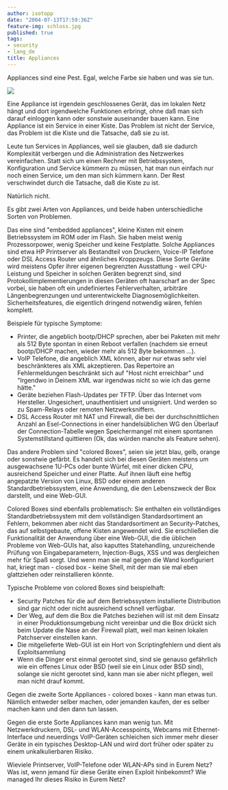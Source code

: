 ```yaml
---
author: isotopp
date: "2004-07-13T17:59:36Z"
feature-img: schloss.jpg
published: true
tags:
- security
- lang_de
title: Appliances
---
```

Appliances sind eine Pest. Egal, welche Farbe sie haben und was sie tun.

![](https://blog.koehntopp.info/uploads/appliance.jpg)

Eine Appliance ist irgendein geschlossenes Gerät, das im lokalen Netz hängt und dort irgendwelche Funktionen erbringt, ohne daß man sich darauf einloggen kann oder sonstwie auseinander bauen kann. Eine Appliance ist ein Service in einer Kiste. Das Problem ist nicht der Service, das Problem ist die Kiste und die Tatsache, daß sie zu ist.

Leute tun Services in Appliances, weil sie glauben, daß sie dadurch Komplexität verbergen und die Administration des Netzwerkes vereinfachen. Statt sich um einen Rechner mit Betriebssystem, Konfiguration und Service kümmern zu müssen, hat man nun einfach nur noch einen Service, um den man sich kümmern kann. Der Rest verschwindet durch die Tatsache, daß die Kiste zu ist.

Natürlich nicht.

Es gibt zwei Arten von Appliances, und beide haben unterschiedliche Sorten von Problemen.

Das eine sind "embedded appliances", kleine Kisten mit einem Betriebssystem im ROM oder im Flash. Sie haben meist wenig Prozessorpower, wenig Speicher und keine Festplatte. Solche Appliances sind etwa HP Printserver als Bestandteil von Druckern, Voice-IP Telefone oder DSL Access Router und ähnliches Kroppzeugs. Diese Sorte Geräte wird meistens Opfer ihrer eigenen begrenzten Ausstattung - weil CPU-Leistung und Speicher in solchen Geräten begrenzt sind, sind Protokollimplementierungen in diesen Geräten oft haarscharf an der Spec vorbei, sie haben oft ein undefiniertes Fehlerverhalten, arbiträre Längenbegrenzungen und unterentwickelte Diagnosemöglichkeiten. Sicherheitsfeatures, die eigentlich dringend notwendig wären, fehlen komplett.

Beispiele für typische Symptome:

- Printer, die angeblich bootp/DHCP sprechen, aber bei Paketen mit mehr als 512 Byte spontan in einen Reboot verfallen (nachdem sie erneut bootp/DHCP machen, wieder mehr als 512 Byte bekommen ...).
- VoIP Telefone, die angeblich XML können, aber nur etwas sehr viel beschränkteres als XML akzeptieren. Das Repertoire an Fehlermeldungen beschränkt sich auf "Host nicht erreichbar" und "Irgendwo in Deinem XML war irgendwas nicht so wie ich das gerne hätte."
- Geräte beziehen Flash-Updates per TFTP. Über das Internet vom Hersteller. Ungesichert, unauthentisiert und unsigniert. Und werden so zu Spam-Relays oder remoten Netzwerksniffern.
- DSL Access Router mit NAT und Firewall, die bei der durchschnittlichen Anzahl an Esel-Connections in einer handelsüblichen WG den Überlauf der Connection-Tabelle wegen Speichermangel mit einem spontanen Systemstillstand quittieren (Ok, das würden manche als Feature sehen).

Das andere Problem sind "colored Boxes", seien sie jetzt blau, gelb, orange oder sonstwie gefärbt. Es handelt sich bei diesen Geräten meistens um ausgewachsene 1U-PCs oder bunte Würfel, mit einer dicken CPU, ausreichend Speicher und einer Platte. Auf ihnen läuft eine heftig angepatzte Version von Linux, BSD oder einem anderen Standardbetriebssystem, eine Anwendung, die den Lebenszweck der Box darstellt, und eine Web-GUI.

Colored Boxes sind ebenfalls problematisch: Sie enthalten ein vollständiges Standardbetriebssystem mit dem vollständigen Standardsortiment an Fehlern, bekommen aber nicht das Standardsortiment an Security-Patches, das auf selbstgebaute, offene Kisten angewendet wird. Sie erschließen die Funktionalität der Anwendung über eine Web-GUI, die die üblichen Probleme von Web-GUIs hat, also kaputtes Statehandling, unzureichende Prüfung von Eingabeparametern, Injection-Bugs, XSS und was dergleichen mehr für Spaß sorgt. Und wenn man sie mal gegen die Wand konfiguriert hat, kriegt man - closed box - keine Shell, mit der man sie mal eben glattziehen oder reinstallieren könnte.

Typische Probleme von colored Boxes sind beispielhaft:

- Security Patches für die auf dem Betriebssystem installierte Distribution sind gar nicht oder nicht ausreichend schnell verfügbar.
- Der Weg, auf dem die Box die Patches beziehen will ist mit dem Einsatz in einer Produktionsumgebung nicht vereinbar und die Box drückt sich beim Update die Nase an der Firewall platt, weil man keinen lokalen Patchserver einstellen kann.
- Die mitgelieferte Web-GUI ist ein Hort von Scriptingfehlern und dient als Exploitsammlung
- Wenn die Dinger erst einmal gerootet sind, sind sie genauso gefährlich wie ein offenes Linux oder BSD (weil sie ein Linux oder BSD sind), solange sie nicht gerootet sind, kann man sie aber nicht pflegen, weil man nicht drauf kommt.

Gegen die zweite Sorte Appliances - colored boxes - kann man etwas tun. Nämlich entweder selber machen, oder jemanden kaufen, der es selber machen kann und den dann tun lassen.

Gegen die erste Sorte Appliances kann man wenig tun. Mit Netzwerkdruckern, DSL- und WLAN-Accesspoints, Webcams mit Ethernet-Interface und neuerdings VoIP-Geräten schleichen sich immer mehr dieser Geräte in ein typisches Desktop-LAN und wird dort früher oder später zu einem unkalkulierbaren Risiko.

Wieviele Printserver, VoIP-Telefone oder WLAN-APs sind in Eurem Netz? Was ist, wenn jemand für diese Geräte einen Exploit hinbekommt? Wie managed Ihr dieses Risiko in Eurem Netz?
